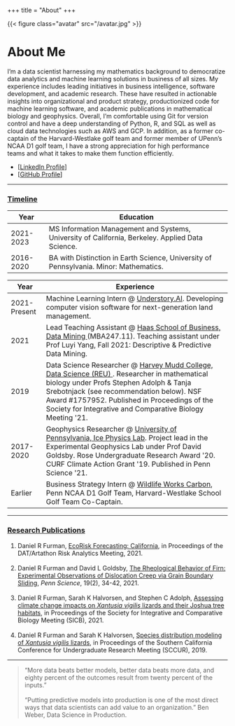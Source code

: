 +++
title = "About"
+++

{{< figure class="avatar" src="/avatar.jpg" >}}

# About Me

I’m a data scientist harnessing my mathematics background to democratize data analytics and machine learning solutions in business of all sizes. My experience includes leading initiatives in business intelligence, software development, and academic research. These have resulted in actionable insights into organizational and product strategy, productionized code for machine learning software, and academic publications in mathematical biology and geophysics. Overall, I’m comfortable using Git for version control and have a deep understanding of Python, R, and SQL as well as cloud data technologies such as AWS and GCP. In addition, as a former co-captain of the Harvard-Westlake golf team and former member of UPenn’s NCAA D1 golf team, I have a strong appreciation for high performance teams and what it takes to make them function efficiently. 

* [[LinkedIn Profile](https://www.linkedin.com/in/daniel-ryan-furman/)]
* [[GitHub Profile](https://github.com/daniel-furman)]

---

### <ins>Timeline</ins>

Year | Education
-----|-------
2021-2023 | MS Information Management and Systems, University of California, Berkeley. Applied Data Science. 
2016-2020 | BA with Distinction in Earth Science, University of Pennsylvania. Minor: Mathematics.

Year | Experience
-----|-------
2021-Present | Machine Learning Intern @ <a href="https://www.comon.solutions" target="_blank" rel="noopener noreferrer">Understory.AI</a>. Developing computer vision software for next-generation land management. 
2021 | Lead Teaching Assistant @ <a href="https://daniel-furman.github.io/research-outputs/Syllabus_MBA247.pdf" target="_blank" rel="noopener noreferrer">Haas School of Business, Data Mining </a> (MBA247.11). Teaching assistant under Prof Luyi Yang, Fall 2021: Descriptive & Predictive Data Mining. 
2019 | Data Science Researcher @ <a href="https://www.nsf.gov/awardsearch/showAward?AWD_ID=1757952" target="_blank" rel="noopener noreferrer">Harvey Mudd College, Data Science (REU) </a>. Researcher in mathematical biology under Profs Stephen Adolph & Tanja Srebotnjack (see recommendation below). NSF Award #1757952. Published in Proceedings of the Society for Integrative and Comparative Biology Meeting '21.
2017-2020 | Geophysics Researcher @ <a href="https://web.sas.upenn.edu/dgoldsby/" target="_blank" rel="noopener noreferrer">University of Pennsylvania, Ice Physics Lab</a>. Project lead in the Experimental Geophysics Lab under Prof David Goldsby. Rose Undergraduate Research Award '20. CURF Climate Action Grant '19. Published in Penn Science '21.
Earlier | Business Strategy Intern @ <a href="https://www.wildlifeworks.com" target="_blank" rel="noopener noreferrer">Wildlife Works Carbon</a>, Penn NCAA D1 Golf Team, Harvard-Westlake School Golf Team Co-Captain. 

---

### <ins>Research Publications</ins>

1. Daniel R Furman,  [EcoRisk Forecasting: California](https://datartathon.com/projects/2021-daniel-ecorisk-california), in Proceedings of the DAT/Artathon Risk Analytics Meeting, 2021. <br><br>
2. Daniel R Furman and David L Goldsby, [The Rheological Behavior of Firn: Experimental Observations of Dislocation Creep via Grain Boundary Sliding](https://daniel-furman.github.io//research-outputs/Furman-and-Goldsby-2021.pdf), *Penn Science*, 19(2), 34-42, 2021. <br><br>
3. Daniel R Furman, Sarah K Halvorsen, and Stephen C Adolph, [Assessing climate change impacts on *Xantusia vigilis* lizards and their Joshua tree habitats](https://daniel-furman.github.io//research-outputs/SICB-poster-final.jpg), in Proceedings of the Society for Integrative and Comparative Biology Meeting (SICB), 2021. <br><br>
4. Daniel R Furman and Sarah K Halvorsen, [Species distribution modeling of *Xantusia vigilis* lizards](https://daniel-furman.github.io//research-outputs/SCCUR-2019-presentation.pdf), in Proceedings of the Southern California Conference for Undergraduate Research Meeting (SCCUR), 2019. <br>

---

> “More data beats better models, better data beats more data, and eighty percent of the outcomes result from twenty percent of the inputs.” <br><br>
> “Putting predictive models into production is one of the most direct ways that data scientists can add value to an organization.” Ben Weber, Data Science in Production.
